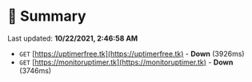# 📖 Summary
Last updated: **10/22/2021, 2:46:58 AM**

- `GET` [https://uptimerfree.tk](https://uptimerfree.tk) - **Down** (3926ms)
- `GET` [https://monitoruptimer.tk](https://monitoruptimer.tk) - **Down** (3746ms)
